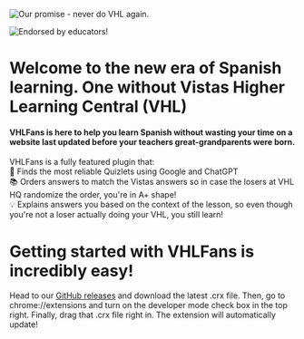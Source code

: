 ![Our promise - never do VHL again.](https://ununiquestorage.sfo2.cdn.digitaloceanspaces.com/VHLFansPromise.png)

![Endorsed by educators!](https://ununiquestorage.sfo2.cdn.digitaloceanspaces.com/VHLFansEndorsed.png)

# Welcome to the new era of Spanish learning. One without Vistas Higher Learning Central (VHL)

#### VHLFans is here to help you learn Spanish without wasting your time on a website last updated before your teachers great-grandparents were born.

VHLFans is a fully featured plugin that:<br>
🔎 Finds the most reliable Quizlets using Google and ChatGPT<br>
📚 Orders answers to match the Vistas answers so in case the losers at VHL HQ randomize the order, you're in A+ shape!<br>
💡 Explains answers you based on the context of the lesson, so even though you're not a loser actually doing your VHL, you still learn!

# Getting started with VHLFans is incredibly easy!<br>
Head to our [GitHub releases](https://github.com/owenhk/VHLFans/releases) and download the latest .crx file. Then, go to chrome://extensions and turn on the developer mode check box in the top right. Finally, drag that .crx file right in. The extension will automatically update!